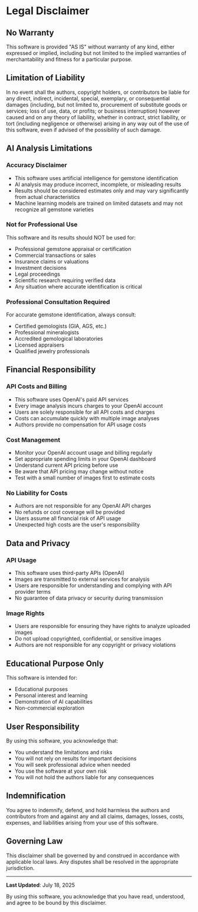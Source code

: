 # Legal Disclaimer

## No Warranty

This software is provided "AS IS" without warranty of any kind, either expressed or implied, including but not limited to the implied warranties of merchantability and fitness for a particular purpose.

## Limitation of Liability

In no event shall the authors, copyright holders, or contributors be liable for any direct, indirect, incidental, special, exemplary, or consequential damages (including, but not limited to, procurement of substitute goods or services; loss of use, data, or profits; or business interruption) however caused and on any theory of liability, whether in contract, strict liability, or tort (including negligence or otherwise) arising in any way out of the use of this software, even if advised of the possibility of such damage.

## AI Analysis Limitations

### Accuracy Disclaimer
- This software uses artificial intelligence for gemstone identification
- AI analysis may produce incorrect, incomplete, or misleading results
- Results should be considered estimates only and may vary significantly from actual characteristics
- Machine learning models are trained on limited datasets and may not recognize all gemstone varieties

### Not for Professional Use
This software and its results should NOT be used for:
- Professional gemstone appraisal or certification
- Commercial transactions or sales
- Insurance claims or valuations
- Investment decisions
- Legal proceedings
- Scientific research requiring verified data
- Any situation where accurate identification is critical

### Professional Consultation Required
For accurate gemstone identification, always consult:
- Certified gemologists (GIA, AGS, etc.)
- Professional mineralogists
- Accredited gemological laboratories
- Licensed appraisers
- Qualified jewelry professionals

## Financial Responsibility

### API Costs and Billing
- This software uses OpenAI's paid API services
- Every image analysis incurs charges to your OpenAI account
- Users are solely responsible for all API costs and charges
- Costs can accumulate quickly with multiple image analyses
- Authors provide no compensation for API usage costs

### Cost Management
- Monitor your OpenAI account usage and billing regularly
- Set appropriate spending limits in your OpenAI dashboard
- Understand current API pricing before use
- Be aware that API pricing may change without notice
- Test with a small number of images first to estimate costs

### No Liability for Costs
- Authors are not responsible for any OpenAI API charges
- No refunds or cost coverage will be provided
- Users assume all financial risk of API usage
- Unexpected high costs are the user's responsibility

## Data and Privacy

### API Usage
- This software uses third-party APIs (OpenAI)
- Images are transmitted to external services for analysis
- Users are responsible for understanding and complying with API provider terms
- No guarantee of data privacy or security during transmission

### Image Rights
- Users are responsible for ensuring they have rights to analyze uploaded images
- Do not upload copyrighted, confidential, or sensitive images
- Authors are not responsible for any copyright or privacy violations

## Educational Purpose Only

This software is intended for:
- Educational purposes
- Personal interest and learning
- Demonstration of AI capabilities
- Non-commercial exploration

## User Responsibility

By using this software, you acknowledge that:
- You understand the limitations and risks
- You will not rely on results for important decisions
- You will seek professional advice when needed
- You use the software at your own risk
- You will not hold the authors liable for any consequences

## Indemnification

You agree to indemnify, defend, and hold harmless the authors and contributors from and against any and all claims, damages, losses, costs, expenses, and liabilities arising from your use of this software.

## Governing Law

This disclaimer shall be governed by and construed in accordance with applicable local laws. Any disputes shall be resolved in the appropriate jurisdiction.

---

**Last Updated**: July 18, 2025

By using this software, you acknowledge that you have read, understood, and agree to be bound by this disclaimer.
